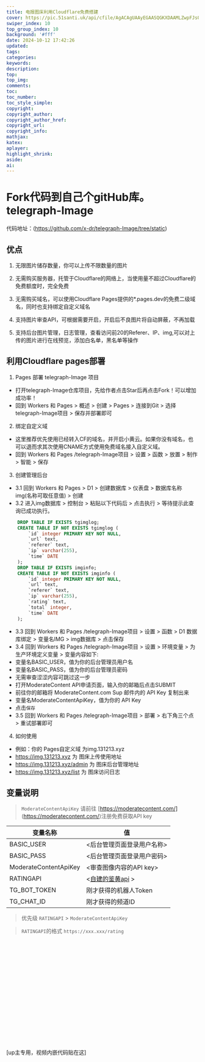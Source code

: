 ```yaml
---
title: 电报图床利用Cloudflare免费搭建
cover: https://pic.51santi.uk/api/cfile/AgACAgUAAyEGAASQGKXDAAMLZwpFJsQjaUDjY5UNnal3K9QE4rkAAuu8MRvYUFFUg8OsvdCGwPYBAAMCAAN5AAM2BA
swiper_index: 10
top_group_index: 10
background: '#fff'
date: 2024-10-12 17:42:26
updated:
tags:
categories:
keywords:
description:
top:
top_img:
comments:
toc:
toc_number:
toc_style_simple:
copyright:
copyright_author:
copyright_author_href:
copyright_url:
copyright_info:
mathjax:
katex:
aplayer:
highlight_shrink:
aside:
ai:
---
```

# Fork代码到自己个gitHub库。telegraph-Image
代码地址：(https://github.com/x-dr/telegraph-Image/tree/static)

## 优点
1. 无限图片储存数量，你可以上传不限数量的图片

2. 无需购买服务器，托管于Cloudflare的网络上，当使用量不超过Cloudflare的免费额度时，完全免费

3. 无需购买域名，可以使用Cloudflare Pages提供的*.pages.dev的免费二级域名，同时也支持绑定自定义域名

4. 支持图片审查API，可根据需要开启，开启后不良图片将自动屏蔽，不再加载

5. 支持后台图片管理，日志管理，查看访问前20的Referer、IP、img,可以对上传的图片进行在线预览，添加白名单，黑名单等操作

## 利用Cloudflare pages部署
1. Pages 部署 telegraph-Image 项目
 + 打开telegraph-Image仓库项目，先给作者点击Star后再点击Fork！可以增加成功率！
 + 回到 Workers 和 Pages > 概述 > 创建 > Pages > 连接到Git > 选择telegraph-Image项目 > 保存并部署即可
2. 绑定自定义域
 + 这里推荐优先使用已经转入CF的域名，并开启小黄云。如果你没有域名，也可以退而求其次使用CNAME方式使用免费域名接入自定义域。
 + 回到 Workers 和 Pages /telegraph-Image项目 > 设置 > 函数 > 放置 > 制作 > 智能 > 保存

3. 创建管理后台
 + 3.1 回到 Workers 和 Pages > D1 > 创建数据库 > 仪表盘 > 数据库名称img(名称可取任意值) > 创建
 + 3.2 进入img数据库 > 控制台 > 粘贴以下代码后 > 点击执行 > 等待提示此查询已成功执行。
```sql
    DROP TABLE IF EXISTS tgimglog;
    CREATE TABLE IF NOT EXISTS tgimglog (
        `id` integer PRIMARY KEY NOT NULL,
        `url` text,
        `referer` text,
        `ip` varchar(255),
        `time` DATE
    );
    DROP TABLE IF EXISTS imginfo;
    CREATE TABLE IF NOT EXISTS imginfo (
        `id` integer PRIMARY KEY NOT NULL,
        `url` text,
        `referer` text,
        `ip` varchar(255),
        `rating` text,
        `total` integer,
        `time` DATE
    );
```
 + 3.3 回到 Workers 和 Pages /telegraph-Image项目 > 设置 > 函数 > D1 数据库绑定 > 变量名IMG > img数据库 > 点击保存
 + 3.4 回到 Workers 和 Pages /telegraph-Image项目 > 设置 > 环境变量 > 为生产环境定义变量 > 变量内容如下:
  + 变量名BASIC_USER，值为你的后台管理员用户名
  + 变量名BASIC_PASS，值为你的后台管理员密码
  + 无需审查涩涩内容可跳过这一步
   + 打开ModerateContent API申请页面，输入你的邮箱后点击SUBMIT
   + 前往你的邮箱将 ModerateContent.com Sup 邮件内的 API Key 复制出来
   + 变量名ModerateContentApiKey，值为你的 API Key
  + 点击`保存`
 + 3.5 回到 Workers 和 Pages /telegraph-Image项目 >  部署 > 右下角三个点 > 重试部署即可

4. 如何使用
 + 例如：你的 Pages自定义域 为img.131213.xyz
 + https://img.131213.xyz 为 图床上传使用地址
 + https://img.131213.xyz/admin 为 图床后台管理地址
 + https://img.131213.xyz/list 为 图床访问日志

## 变量说明
> `ModerateContentApiKey` 请前往 [https://moderatecontent.com/] (https://moderatecontent.com/)注册免费获取API key

| 变量名称      | 值 |
| ----------- | ----------- |
|BASIC_USER   | <后台管理页面登录用户名称>|
|BASIC_PASS   | <后台管理页面登录用户密码>|
|ModerateContentApiKey   | <审查图像内容的API key>|
|RATINGAPI   | <[自建的鉴黄api](https://github.com/x-dr/nsfwjs-api) >|
|TG_BOT_TOKEN   | 刚才获得的机器人Token|
|TG_CHAT_ID   | 刚才获得的频道ID|

> 优先级 `RATINGAPI` > `ModerateContentApiKey`

> `RATINGAPI`的格式 `https://xxx.xxx/rating`
<div class="video-container">
[up主专用，视频内嵌代码贴在这]
</div>

<style>
.video-container {
    position: relative;
    width: 100%;
    padding-top: 56.25%; /* 16:9 aspect ratio (height/width = 9/16 * 100%) */
}

.video-container iframe {
    position: absolute;
    top: 0;
    left: 0;
    width: 100%;
    height: 100%;
}
</style>

